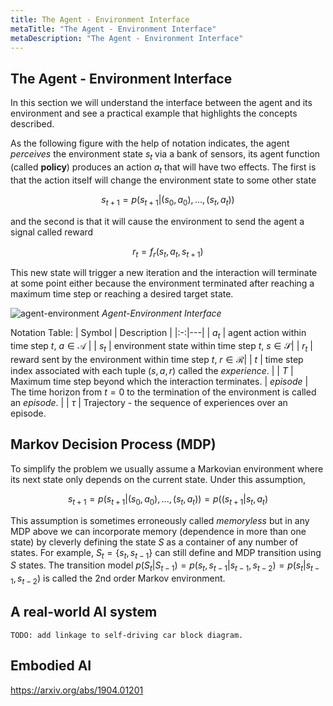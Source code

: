 ```yaml
---
title: The Agent - Environment Interface
metaTitle: "The Agent - Environment Interface"
metaDescription: "The Agent - Environment Interface"
---
```


## The Agent - Environment Interface

In this section we will understand the interface between the agent and its environment and see a practical example that highlights the concepts described.  

As the following figure with the help of notation indicates, the agent *perceives* the environment state $s_t$ via a bank of sensors, its agent function (called **policy**) produces an action $a_t$ that will have two effects. The first is that the action itself will change the environment state to some other state 

$$s_{t+1} = p( s_{t+1} | (s_0, a_0), ..., (s_t, a_t) )$$ 

and the second is that it will cause the environment to send the agent a signal called reward 

$$r_t = f_r(s_t, a_t, s_{t+1})$$

This new state will trigger a new iteration and the interaction will terminate at some point either because the environment terminated after reaching a maximum time step or reaching a desired target state.

![agent-environment](images/01fig02.jpg)
*Agent-Environment Interface*

Notation Table:
| Symbol  | Description  |
|:-:|---|
| $a_t$ | agent action within time step $t$, $a \in \mathcal{A}$ |
| $s_t$ | environment state within time step $t$, $s \in \mathcal{S}$|
| $r_t$ | reward sent by the environment within time step $t$, $r \in \mathcal{R}$|
| $t$ | time step index associated with each tuple ($s, a, r$) called the *experience*. | 
| $T$ | Maximum time step beyond which the interaction terminates. 
| *episode* | The time horizon from $t=0$ to the termination of the environment is called an *episode*. |
| $\tau$ | Trajectory - the sequence of experiences over an episode. 


## Markov Decision Process (MDP)

To simplify the problem we usually assume a Markovian environment where its next state only depends on the current state. Under this assumption,

$$s_{t+1} = p( s_{t+1} | (s_0, a_0), ..., (s_t, a_t) ) =  p(( s_{t+1} | s_t, a_t)$$ 

This assumption is sometimes erroneously called *memoryless* but in any MDP above we can incorporate memory (dependence in more than one state) by cleverly defining the state $S$ as a container of any number of states. For example, $S_t = \left \{ s_t, s_{t-1} \right \}$ can still define and MDP transition using $S$ states. The transition model $p(S_t | S_{t-1}) = p(s_t, s_{t-1} | s_{t-1}, s_{t-2}) = p(s_t|s_{t-1}, s_{t-2})$ is called the 2nd order Markov environment. 

## A real-world AI system

    TODO: add linkage to self-driving car block diagram.  


## Embodied AI

https://arxiv.org/abs/1904.01201
